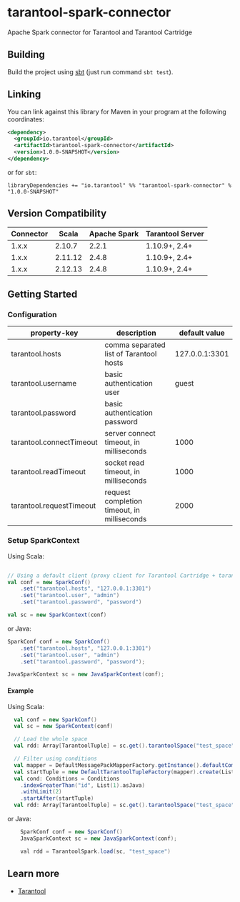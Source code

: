 # tarantool-spark-connector

Apache Spark connector for Tarantool and Tarantool Cartridge

## Building

Build the project using [sbt](https://www.scala-sbt.org/) (just run command `sbt test`).

## Linking

You can link against this library for Maven in your program at the following coordinates:

```xml
<dependency>
  <groupId>io.tarantool</groupId>
  <artifactId>tarantool-spark-connector</artifactId>
  <version>1.0.0-SNAPSHOT</version>
</dependency>
```

or for `sbt`:

```
libraryDependencies += "io.tarantool" %% "tarantool-spark-connector" % "1.0.0-SNAPSHOT"
```

## Version Compatibility

| Connector | Scala   | Apache Spark | Tarantool Server |
| --------- | ------- | ------------ | ---------------- |
| 1.x.x     | 2.10.7  | 2.2.1        | 1.10.9+,  2.4+   |
| 1.x.x     | 2.11.12 | 2.4.8        | 1.10.9+,  2.4+   |
| 1.x.x     | 2.12.13 | 2.4.8        | 1.10.9+,  2.4+   |

## Getting Started

### Configuration

| property-key                            | description                                 | default value   |
| --------------------------------------- | ------------------------------------------- | --------------- |
| tarantool.hosts                         | comma separated list of Tarantool hosts     | 127.0.0.1:3301  |
| tarantool.username                      | basic authentication user                   | guest           |
| tarantool.password                      | basic authentication password               |                 |
| tarantool.connectTimeout                | server connect timeout, in milliseconds     | 1000            |
| tarantool.readTimeout                   | socket read timeout, in milliseconds        | 1000            |
| tarantool.requestTimeout                | request completion timeout, in milliseconds | 2000            |

### Setup SparkContext

Using Scala:
```scala

// Using a default client (proxy client for Tarantool Cartridge + tarantool/crud)
val conf = new SparkConf()
    .set("tarantool.hosts", "127.0.0.1:3301")
    .set("tarantool.user", "admin")
    .set("tarantool.password", "password")

val sc = new SparkContext(conf)
```

or Java:
```java
SparkConf conf = new SparkConf()
    .set("tarantool.hosts", "127.0.0.1:3301")
    .set("tarantool.user", "admin")
    .set("tarantool.password", "password");

JavaSparkContext sc = new JavaSparkContext(conf);
```

#### Example

Using Scala:
```scala
  val conf = new SparkConf()
  val sc = new SparkContext(conf)

  // Load the whole space
  val rdd: Array[TarantoolTuple] = sc.get().tarantoolSpace("test_space").collect()

  // Filter using conditions
  val mapper = DefaultMessagePackMapperFactory.getInstance().defaultComplexTypesMapper();
  val startTuple = new DefaultTarantoolTupleFactory(mapper).create(List(1).asJava)
  val cond: Conditions = Conditions
    .indexGreaterThan("id", List(1).asJava)
    .withLimit(2)
    .startAfter(startTuple)
  val rdd: Array[TarantoolTuple] = sc.get().tarantoolSpace("test_space", cond).collect()
```

or Java:
```java
    SparkConf conf = new SparkConf()
    JavaSparkContext sc = new JavaSparkContext(conf);

    val rdd = TarantoolSpark.load(sc, "test_space")
```

## Learn more

- [Tarantool](https://www.tarantool.io/)